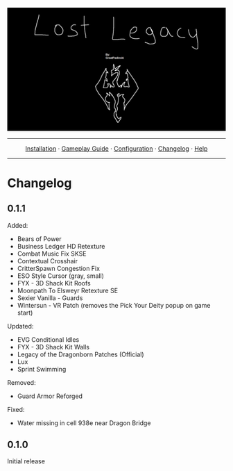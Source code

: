 <a href="#"><img src="images/banner.webp" target="_blank"></a>

---

<p align="center">
  <a href="README.md">Installation</a> ·
  <a href="GAMEPLAY.md">Gameplay Guide</a> ·
  <a href="CONFIGURATION.md">Configuration</a> ·
  <a href="CHANGELOG.md">Changelog</a> ·
  <a href="HELP.md">Help</a>
</p>

---


# Changelog

## 0.1.1

Added:
- Bears of Power
- Business Ledger HD Retexture
- Combat Music Fix SKSE
- Contextual Crosshair
- CritterSpawn Congestion Fix
- ESO Style Cursor (gray, small)
- FYX - 3D Shack Kit Roofs
- Moonpath To Elsweyr Retexture SE
- Sexier Vanilla - Guards
- Wintersun - VR Patch (removes the Pick Your Deity popup on game start)

Updated:
- EVG Conditional Idles
- FYX - 3D Shack Kit Walls
- Legacy of the Dragonborn Patches (Official)
- Lux
- Sprint Swimming

Removed:
- Guard Armor Reforged

Fixed:
- Water missing in cell 938e near Dragon Bridge

## 0.1.0

Initial release
